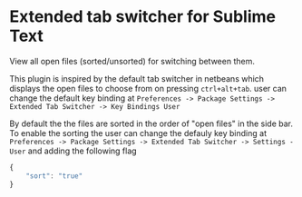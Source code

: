 # Extended tab switcher for Sublime Text

View all open files (sorted/unsorted) for switching between them.


This plugin is inspired by the default tab switcher in netbeans which displays the open files to choose from on pressing `ctrl+alt+tab`.
user can change the default key binding at `Preferences -> Package Settings -> Extended Tab Switcher -> Key Bindings User`


By default the the files are sorted in the order of "open files" in the side bar. To enable the sorting the user can change the defauly key binding at `Preferences -> Package Settings -> Extended Tab Switcher -> Settings - User` and adding the following flag

```javascript
{
	"sort": "true"
}
```
